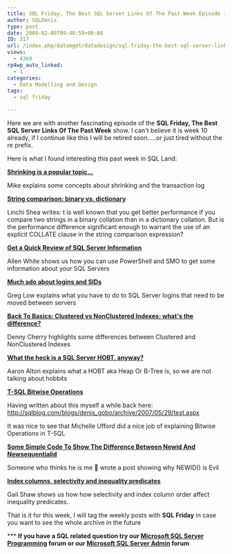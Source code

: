 ```yaml
---
title: SQL Friday, The Best SQL Server Links Of The Past Week Episode 10
author: SQLDenis
type: post
date: 2009-02-06T09:40:59+00:00
ID: 317
url: /index.php/datamgmt/datadesign/sql-friday-the-best-sql-server-links-of-10/
views:
  - 4369
rp4wp_auto_linked:
  - 1
categories:
  - Data Modelling and Design
tags:
  - sql friday

---
```

Here we are with another fascinating episode of the **SQL Friday, The Best SQL Server Links Of The Past Week** show. I can't believe it is week 10 already, if I continue like this I will be retired soon.....or just tired without the re prefix.
  
Here is what I found interesting this past week in SQL Land:

**[Shrinking is a popular topic...][1]**
  
Mike explains some concepts about shrinking and the transaction log

**[String comparison: binary vs. dictionary][2]**
  
Linchi Shea writes: t is well known that you get better performance if you compare two strings in a binary collation than in a dictionary collation. But is the performance difference significant enough to warrant the use of an explicit COLLATE clause in the string comparison expression?

**[Get a Quick Review of SQL Server Information][3]**
  
Allen White shows us how you can use PowerShell and SMO to get some information about your SQL Servers

**[Much ado about logins and SIDs][4]**
  
Greg Low explains what you have to do to SQL Server logins that need to be moved between servers

**[Back To Basics: Clustered vs NonClustered Indexes; what's the difference?][5]**
  
Denny Cherry highlights some differences between Clustered and NonClustered Indexes

**[What the heck is a SQL Server HOBT, anyway?][6]**
  
Aaron Alton explains what a HOBT aka Heap Or B-Tree is, so we are not talking about hobbits

**[T-SQL Bitwise Operations][7]**
  
Having written about this myself a while back here: http://sqlblog.com/blogs/denis_gobo/archive/2007/05/29/test.aspx
  
It was nice to see that Michelle Ufford did a nice job of explaining Bitwise Operations in T-SQL

**[Some Simple Code To Show The Difference Between Newid And Newsequentialid][8]**
  
Someone who thinks he is me 🙂 wrote a post showing why NEWID() is Evil

**[Index columns, selectivity and inequality predicates][9]**
  
Gail Shaw shows us how how selectivity and index column order affect inequality predicates.



That is it for this week, I will tag the weekly posts with **SQL Friday** in case you want to see the whole archive in the future

\*** **If you have a SQL related question try our [Microsoft SQL Server Programming][10] forum or our [Microsoft SQL Server Admin][11] forum**<ins></ins>

 [1]: http://www.straightpathsql.com/blog/2009/1/31/shrinking-is-a-popular-topic.html
 [2]: http://sqlblog.com/blogs/linchi_shea/archive/2009/01/31/string-comparison-binary-vs-dictionary.aspx
 [3]: http://sqlblog.com/blogs/allen_white/archive/2009/02/01/get-a-quick-review-of-sql-server-information.aspx
 [4]: http://sqlblog.com/blogs/greg_low/archive/2009/02/02/much-ado-about-logins-and-sids.aspx
 [5]: http://itknowledgeexchange.techtarget.com/sql-server/back-to-basics-clustered-vs-nonclustered-indexes-whats-the-difference/
 [6]: http://thehobt.blogspot.com/2009/02/what-heck-is-sql-server-hobt-anyway.html
 [7]: http://sqlfool.com/2009/02/bitwise-operations/
 [8]: http://sqlblog.com/blogs/denis_gobo/archive/2009/02/05/11743.aspx
 [9]: http://sqlinthewild.co.za/index.php/2009/02/06/index-columns-selectivity-and-inequality-predicates/
 [10]: http://forum.ltd.local/viewforum.php?f=17
 [11]: http://forum.ltd.local/viewforum.php?f=22
